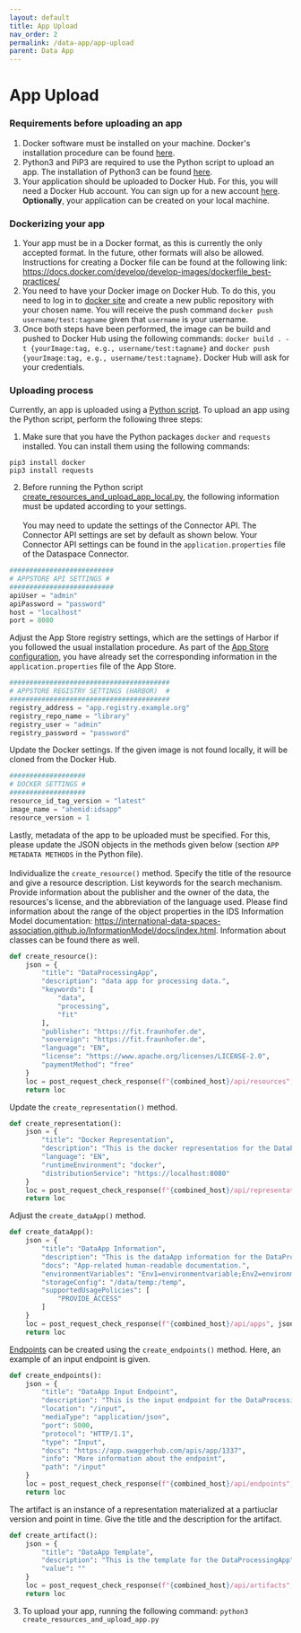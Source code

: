 ```yaml
---
layout: default
title: App Upload
nav_order: 2
permalink: /data-app/app-upload
parent: Data App
---
```


# App Upload 

### Requirements before uploading an app
1. Docker software must be installed on your machine. Docker's installation procedure can be found [here](https://docs.docker.com/engine/install/).
2. Python3 and PiP3 are required to use the Python script to upload an app. The installation of Python3 can be found [here](https://realpython.com/installing-python/).
3. Your application should be uploaded to Docker Hub. For this, you will need a Docker Hub account. You can sign up for a new account [here](https://hub.docker.com/signup). **Optionally**, your application can be created on your local machine.

### Dockerizing your app
1. Your app must be in a Docker format, as this is currently the only accepted format. In the future, other formats will also be allowed. Instructions for creating a Docker file can be found at the following link: <https://docs.docker.com/develop/develop-images/dockerfile_best-practices/>
2. You need to have your Docker image on Docker Hub. To do this, you need to log in to [docker site](https://hub.docker.com/) and create a new public repository with your chosen name. You will receive the push command `docker push username/test:tagname` given that `username` is your username.
3. Once both steps have been performed, the image can be build and pushed to Docker Hub using the following commands: `docker build . -t {yourImage:tag, e.g., username/test:tagname}` and `docker push {yourImage:tag, e.g., username/test:tagname}`. Docker Hub will ask for your credentials. 

### Uploading process
Currently, an app is uploaded using a [Python script](https://github.com/International-Data-Spaces-Association/IDS-AppStore/blob/main/scripts/tests/create_resources_and_upload_app_local.py). To upload an app using the Python script, perform the following three steps:

1. Make sure that you have the Python packages `docker` and `requests` installed. You can install them using the following commands:
```
pip3 install docker
pip3 install requests  
```

2. Before running the Python script [create_resources_and_upload_app_local.py](https://github.com/International-Data-Spaces-Association/IDS-AppStore/blob/main/scripts/tests/create_resources_and_upload_app_local.py), the following information must be updated according to your settings. <br><br> You may need to update the settings of the Connector API. The Connector API settings are set by default as shown below. Your Connector API settings can be found in the `application.properties` file of the Dataspace Connector. 
```python
##########################
# APPSTORE API SETTINGS #
##########################
apiUser = "admin"
apiPassword = "password"
host = "localhost"
port = 8080
```
Adjust the App Store registry settings, which are the settings of Harbor if you followed the usual installation procedure. 
As part of the [App Store configuration](https://international-data-spaces-association.github.io/IDS-AppStore/deployment/configuration-of-app-store), 
you have already set the corresponding information in the `application.properties` file of the App Store.
```python
########################################
# APPSTORE REGISTRY SETTINGS (HARBOR)  #
########################################
registry_address = "app.registry.example.org"
registry_repo_name = "library"
registry_user = "admin"
registry_password = "password"
```
Update the Docker settings. If the given image is not found locally, it will be cloned from the Docker Hub.
```python
###################
# DOCKER SETTINGS #
###################
resource_id_tag_version = "latest"
image_name = "ahemid:idsapp"
resource_version = 1
```
Lastly, metadata of the app to be uploaded must be specified. For this, please update the JSON objects in the methods given below (section `APP METADATA METHODS` in the Python file). <br><br> Individualize the `create_resource()` method. Specify the title of the resource and give a resource description. List keywords for the search mechanism. Provide information about the publisher and the owner of the data, the resources's license, and the abbreviation of the language used. Please find information about the range of the object properties in the IDS Information Model documentation: <https://international-data-spaces-association.github.io/InformationModel/docs/index.html>. Information about classes can be found there as well.
```python
def create_resource():
    json = {
        "title": "DataProcessingApp", 
        "description": "data app for processing data.",
        "keywords": [ 
            "data",
            "processing",
            "fit"
        ],
        "publisher": "https://fit.fraunhofer.de",
        "sovereign": "https://fit.fraunhofer.de",
        "language": "EN",
        "license": "https://www.apache.org/licenses/LICENSE-2.0",
        "paymentMethod": "free" 
    }
    loc = post_request_check_response(f"{combined_host}/api/resources", json)
    return loc
```
Update the `create_representation()` method.
```python
def create_representation():
    json = {
        "title": "Docker Representation",
        "description": "This is the docker representation for the DataProcessingApp",
        "language": "EN",
        "runtimeEnvironment": "docker",
        "distributionService": "https://localhost:8080"
    }
    loc = post_request_check_response(f"{combined_host}/api/representations", json)
    return loc
```
Adjust the `create_dataApp()` method. 
```python
def create_dataApp():
    json = {
        "title": "DataApp Information",
        "description": "This is the dataApp information for the DataProcessingApp.",
        "docs": "App-related human-readable documentation.",
        "environmentVariables": "Env1=environmentvariable;Env2=environmentvariable2",
        "storageConfig": "/data/temp:/temp",
        "supportedUsagePolicies": [
            "PROVIDE_ACCESS"
        ]
    }
    loc = post_request_check_response(f"{combined_host}/api/apps", json)
    return loc
```
[Endpoints](https://international-data-spaces-association.github.io/IDS-AppStore/endpoints) can be created using the `create_endpoints()` method. Here, an example of an input endpoint is given. 
```python
def create_endpoints():
    json = {
        "title": "DataApp Input Endpoint",
        "description": "This is the input endpoint for the DataProcessingApp.",
        "location": "/input",
        "mediaType": "application/json",
        "port": 5000,
        "protocol": "HTTP/1.1",
        "type": "Input",
        "docs": "https://app.swaggerhub.com/apis/app/1337",
        "info": "More information about the endpoint",
        "path": "/input"
    }
    loc = post_request_check_response(f"{combined_host}/api/endpoints", json)
    return loc
```
The artifact is an instance of a representation materialized at a partiuclar version and point in time. Give the title and the description for the artifact.
```python
def create_artifact():
    json = {
        "title": "DataApp Template",
        "description": "This is the template for the DataProcessingApp",
        "value": ""
    }
    loc = post_request_check_response(f"{combined_host}/api/artifacts", json)
    return loc
```


3. To upload your app, running the following command:
`python3 create_resources_and_upload_app.py`